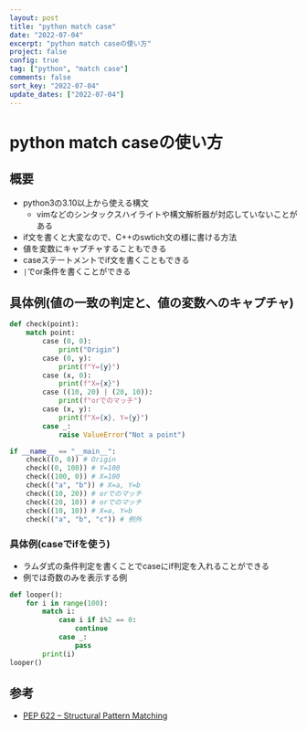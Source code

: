 ```yaml
---
layout: post
title: "python match case"
date: "2022-07-04"
excerpt: "python match caseの使い方"
project: false
config: true
tag: ["python", "match case"]
comments: false
sort_key: "2022-07-04"
update_dates: ["2022-07-04"]
---
```


# python match caseの使い方

## 概要
 - python3の3.10以上から使える構文
   - vimなどのシンタックスハイライトや構文解析器が対応していないことがある
 - if文を書くと大変なので、C++のswtich文の様に書ける方法
 - 値を変数にキャプチャすることもできる
 - caseステートメントでif文を書くこともできる
 - `|`でor条件を書くことができる

## 具体例(値の一致の判定と、値の変数へのキャプチャ)

```python
def check(point):
    match point:
        case (0, 0):
            print("Origin")
        case (0, y):
            print(f"Y={y}")
        case (x, 0):
            print(f"X={x}")
        case ((10, 20) | (20, 10)):
            print(f"orでのマッチ")
        case (x, y):
            print(f"X={x}, Y={y}")
        case _:
            raise ValueError("Not a point")

if __name__ == "__main__":
    check((0, 0)) # Origin
    check((0, 100)) # Y=100
    check((100, 0)) # X=100
    check(("a", "b")) # X=a, Y=b
    check((10, 20)) # orでのマッチ
    check((20, 10)) # orでのマッチ
    check((10, 10)) # X=a, Y=b
    check(("a", "b", "c")) # 例外
```

### 具体例(caseでifを使う)
 - ラムダ式の条件判定を書くことでcaseにif判定を入れることができる
 - 例では奇数のみを表示する例

```python
def looper():
    for i in range(100):
        match i:
            case i if i%2 == 0:
                continue
            case _:
                pass
        print(i)
looper()
```

## 参考
 - [PEP 622 – Structural Pattern Matching](https://peps.python.org/pep-0622/)
